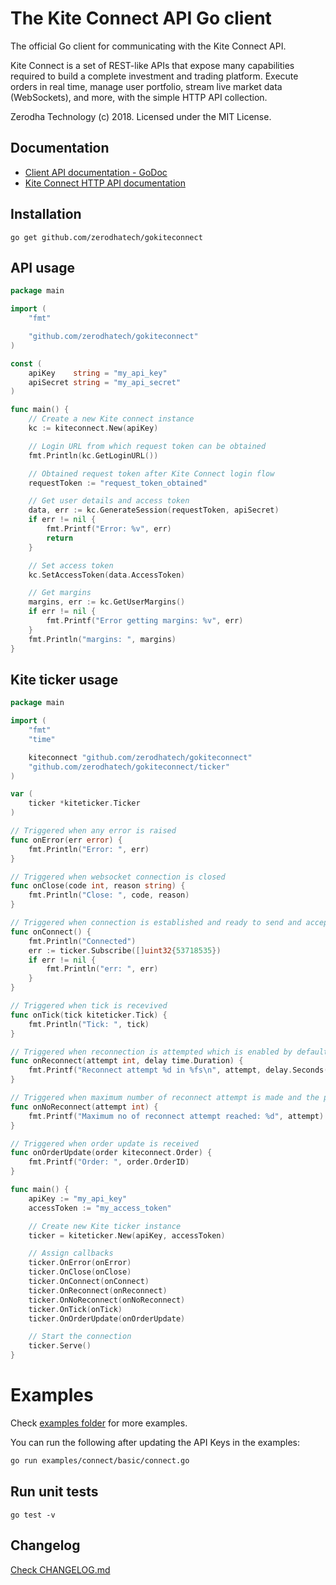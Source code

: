 # The Kite Connect API Go client

The official Go client for communicating with the Kite Connect API.

Kite Connect is a set of REST-like APIs that expose many capabilities required to build a complete investment and trading platform. Execute orders in real time, manage user portfolio, stream live market data (WebSockets), and more, with the simple HTTP API collection.

Zerodha Technology (c) 2018. Licensed under the MIT License.

## Documentation

- [Client API documentation - GoDoc](https://godoc.org/github.com/zerodhatech/gokiteconnect)
- [Kite Connect HTTP API documentation](https://kite.trade/docs/connect/v3)

## Installation

```
go get github.com/zerodhatech/gokiteconnect
```

## API usage

```go
package main

import (
	"fmt"

	"github.com/zerodhatech/gokiteconnect"
)

const (
	apiKey    string = "my_api_key"
	apiSecret string = "my_api_secret"
)

func main() {
	// Create a new Kite connect instance
	kc := kiteconnect.New(apiKey)

	// Login URL from which request token can be obtained
	fmt.Println(kc.GetLoginURL())

	// Obtained request token after Kite Connect login flow
	requestToken := "request_token_obtained"

	// Get user details and access token
	data, err := kc.GenerateSession(requestToken, apiSecret)
	if err != nil {
		fmt.Printf("Error: %v", err)
		return
	}

	// Set access token
	kc.SetAccessToken(data.AccessToken)

	// Get margins
	margins, err := kc.GetUserMargins()
	if err != nil {
		fmt.Printf("Error getting margins: %v", err)
	}
	fmt.Println("margins: ", margins)
}
```

## Kite ticker usage

```go
package main

import (
	"fmt"
	"time"

	kiteconnect "github.com/zerodhatech/gokiteconnect"
	"github.com/zerodhatech/gokiteconnect/ticker"
)

var (
	ticker *kiteticker.Ticker
)

// Triggered when any error is raised
func onError(err error) {
	fmt.Println("Error: ", err)
}

// Triggered when websocket connection is closed
func onClose(code int, reason string) {
	fmt.Println("Close: ", code, reason)
}

// Triggered when connection is established and ready to send and accept data
func onConnect() {
	fmt.Println("Connected")
	err := ticker.Subscribe([]uint32{53718535})
	if err != nil {
		fmt.Println("err: ", err)
	}
}

// Triggered when tick is recevived
func onTick(tick kiteticker.Tick) {
	fmt.Println("Tick: ", tick)
}

// Triggered when reconnection is attempted which is enabled by default
func onReconnect(attempt int, delay time.Duration) {
	fmt.Printf("Reconnect attempt %d in %fs\n", attempt, delay.Seconds())
}

// Triggered when maximum number of reconnect attempt is made and the program is terminated
func onNoReconnect(attempt int) {
	fmt.Printf("Maximum no of reconnect attempt reached: %d", attempt)
}

// Triggered when order update is received
func onOrderUpdate(order kiteconnect.Order) {
	fmt.Printf("Order: ", order.OrderID)
}

func main() {
	apiKey := "my_api_key"
	accessToken := "my_access_token"

	// Create new Kite ticker instance
	ticker = kiteticker.New(apiKey, accessToken)

	// Assign callbacks
	ticker.OnError(onError)
	ticker.OnClose(onClose)
	ticker.OnConnect(onConnect)
	ticker.OnReconnect(onReconnect)
	ticker.OnNoReconnect(onNoReconnect)
	ticker.OnTick(onTick)
	ticker.OnOrderUpdate(onOrderUpdate)

	// Start the connection
	ticker.Serve()
}
```

# Examples

Check [examples folder](https://github.com/zerodhatech/gokiteconnect/tree/master/examples) for more examples.

You can run the following after updating the API Keys in the examples:

```bash
go run examples/connect/basic/connect.go
```

## Run unit tests

```
go test -v
```

## Changelog

[Check CHANGELOG.md](CHANGELOG.md)


